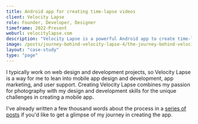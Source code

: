 ```yaml
---
title: Android app for creating time-lapse videos
client: Velocity Lapse
role: Founder, Developer, Designer
timeframe: 2022-Present
weburl: velocitylapse.com
description: "Velocity Lapse is a powerful Android app to create time-lapse videos using a mobile device. The app is a side/passion project I've been working on since mid-2022 to push my skills with mobile app design and development. Currently available as a public early-access beta with over 50K downloads on Google Play."
image: /posts/journey-behind-velocity-lapse-4/the-journey-behind-velocity-lapse-part-4-header.webp
layout: "case-study"
type: "page"
---
```


I typically work on web design and development projects, so Velocity Lapse is a way for me to lean into mobile app design and development, app marketing, and user support. Creating Velocity Lapse combines my passion for photography with my design and development skills for the unique challenges in creating a mobile app. 

I've already written a few thousand words about the process in a [series of posts](/posts/journey-behind-velocity-lapse-part-1/) if you'd like to get a glimpse of my journey in creating the app.